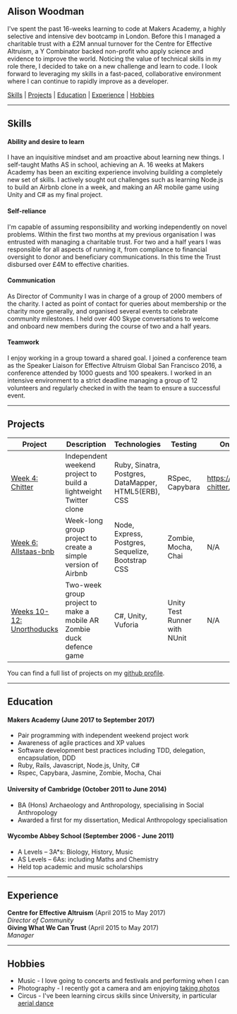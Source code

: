 ## Alison Woodman

I've spent the past 16-weeks learning to code at Makers Academy, a highly selective and intensive dev bootcamp in London. Before this I managed a charitable trust with a £2M annual turnover for the Centre for Effective Altruism, a Y Combinator backed non-profit who apply science and evidence to improve the world. Noticing the value of technical skills in my role there, I decided to take on a new challenge and learn to code. I look forward to leveraging my skills in a fast-paced, collaborative environment where I can continue to rapidly improve as a developer.

[Skills](#skills) | [Projects](#projects) | [Education](#education) | [Experience](#experience) | [Hobbies](#hobbies)
***
## <a name="skills">Skills</a>

#### Ability and desire to learn

I have an inquisitive mindset and am proactive about learning new things. I self-taught Maths AS in school, achieving an A. 16 weeks at Makers Academy has been an exciting experience involving building a completely new set of skills. I actively sought out challenges such as learning Node.js to build an Airbnb clone in a week, and making an AR mobile game using Unity and C# as my final project.

#### Self-reliance

I'm capable of assuming responsibility and working independently on novel problems. Within the first two months at my previous organisation I was entrusted with managing a charitable trust. For two and a half years I was responsible for all aspects of running it, from compliance to financial oversight to donor and beneficiary communications. In this time the Trust disbursed over £4M to effective charities.

#### Communication

As Director of Community I was in charge of a group of 2000 members of the charity. I acted as point of contact for queries about membership or the charity more generally, and organised several events to celebrate community milestones. I held over 400 Skype conversations to welcome and onboard new members during the course of two and a half years.

#### Teamwork

I enjoy working in a group toward a shared goal. I joined a conference team as the Speaker Liaison for Effective Altruism Global San Francisco 2016, a conference attended by 1000 guests and 100 speakers. I worked in an intensive environment to a strict deadline managing a group of 12 volunteers and regularly checked in with the team to ensure a successful event.
***
## <a name="projects">Projects</a>

|  Project |  Description | Technologies | Testing | Online version |
|---|---|---|---|---|
| [Week 4: Chitter](https://github.com/AlisonWoodman/chitter-challenge) | Independent weekend project to build a lightweight Twitter clone | Ruby, Sinatra, Postgres, DataMapper, HTML5(ERB), CSS | RSpec, Capybara  | https://lets-chitter.herokuapp.com |
| [Week 6: Allstaas-bnb](https://github.com/tobold/allstaas-bnb) | Week-long group project to create a simple version of Airbnb | Node, Express, Postgres, Sequelize, Bootstrap CSS | Zombie, Mocha, Chai | N/A |
| [Weeks 10-12: Unorthoducks](https://github.com/tobold/unorthoducks) | Two-week group project to make a mobile AR Zombie duck defence game | C#, Unity, Vuforia | Unity Test Runner with NUnit | N/A |

You can find a full list of projects on my [github profile](https://github.com/AlisonWoodman).
***
## <a name="education">Education</a>

#### Makers Academy (June 2017 to September 2017)

* Pair programming with independent weekend project work
* Awareness of agile practices and XP values
* Software development best practices including TDD, delegation, encapsulation, DDD
* Ruby, Rails, Javascript, Node.js, Unity, C#
* Rspec, Capybara, Jasmine, Zombie, Mocha, Chai

#### University of Cambridge (October 2011 to June 2014)

* BA (Hons) Archaeology and Anthropology, specialising in Social Anthropology
* Awarded a first for my dissertation, Medical Anthropology specialisation

#### Wycombe Abbey School (September 2006 - June 2011)

* A Levels – 3A*s: Biology, History, Music
* AS Levels – 6As: including Maths and Chemistry
* Held top academic and music scholarships
***
## <a name="experience">Experience</a>

**Centre for Effective Altruism** (April 2015 to May 2017)    
*Director of Community*  
**Giving What We Can Trust** (April 2015 to May 2017)   
*Manager*  
***
## <a name="hobbies">Hobbies</a>

* Music - I love going to concerts and festivals and performing when I can
* Photography - I recently got a camera and am enjoying [taking photos](https://www.flickr.com/people/155310715@N05/)
* Circus - I've been learning circus skills since University, in particular [aerial dance](https://youtu.be/U5muRaSL53Y)
